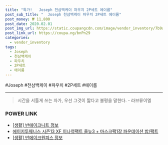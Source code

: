 ```yaml
--- 
title: "특가!   Joseph 천삼백케이 파우치 2P세트 에이룸" 
post_sub_title: "  Joseph 천삼백케이 파우치 2P세트 에이룸" 
post_money: ₩ 11,800 
post_date: 2020.02.01 
post_img_url: https://static.coupangcdn.com/image/vendor_inventory/7b9a/97aad9bc9a443b8db73eb4c930564c843249e846cb4896b91a83947fc2ab.jpeg 
post_link_url: https://coupa.ng/bnPn29 
categories: 
  - vendor_inventory 
tags: 
  - Joseph 
  - 천삼백케이 
  - 파우치 
  - 2P세트 
  - 에이룸 
--- 
```

  #Joseph #천삼백케이 #파우치 #2P세트 #에이룸 
<hr> 

> 시간을 서툴게 쓰는 자가, 우선 그것이 짧다고 불평을 말한다. - 라브류이엘 


### POWER LINK

* <a href="https://blog.naver.com/santokki14/221768703118" target="_blank"> [생활] 반에이크니트 정보 </a>
* <a href="https://blog.naver.com/santokki14/221780892117" target="_blank">에이지투웨니스 시즌13 XF 이나영팩트 올뉴3 + 마스크팩1장 파운데이션 밤/팩트</a>
* <a href="https://blog.naver.com/sakai111/221766384878" target="_blank"> [생활] 반에이크원피스 정보 </a>
